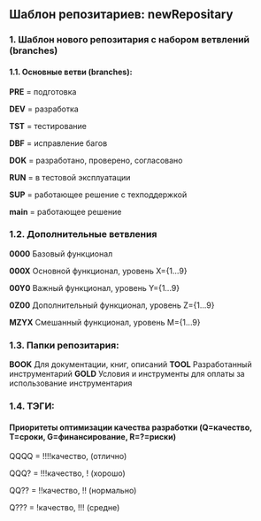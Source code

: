 ## Шаблон репозитариев: newRepositary
### 1. Шаблон нового репозитария с набором ветвлений (branches)

#### 1.1. Основные ветви (branches):
**PRE** = подготовка

**DEV** = разработка

**TST** = тестирование

**DBF** = исправление багов

**DOK** = разработано, проверено, согласовано

**RUN** = в тестовой эксплуатации

**SUP** = работающее решение с техподдержкой

**main** = работающее решение


### 1.2. Дополнительные ветвления
**0000** Базовый функционал

**000X** Основной функционал, уровень X={1...9}

**00Y0** Важный функционал, уровень Y={1...9}

**0Z00** Дополнительный функционал, уровень Z={1...9}

**MZYX** Смешанный функционал, уровень M={1...9}

### 1.3. Папки репозитария:
**BOOK** Для документации, книг, описаний
**TOOL** Разработанный инструментарий
**GOLD** Условия и инструменты для оплаты за использование инструментария

### 1.4. ТЭГИ:
#### Приоритеты оптимизации качества разработки (Q=качество, T=сроки, G=финансирование, R=?=риски)
QQQQ = !!!!качество,  (отлично)

QQQ? = !!!качество, ! (хорошо)

QQ?? = !!качество, !! (нормально)

Q??? = !качество, !!! (средне)

